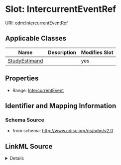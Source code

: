 # Slot: IntercurrentEventRef

URI: [odm:IntercurrentEventRef](http://www.cdisc.org/ns/odm/v2.0/IntercurrentEventRef)



<!-- no inheritance hierarchy -->




## Applicable Classes

| Name | Description | Modifies Slot |
| --- | --- | --- |
[StudyEstimand](StudyEstimand.md) |  |  yes  |







## Properties

* Range: [IntercurrentEvent](IntercurrentEvent.md)





## Identifier and Mapping Information







### Schema Source


* from schema: http://www.cdisc.org/ns/odm/v2.0




## LinkML Source

<details>
```yaml
name: IntercurrentEventRef
from_schema: http://www.cdisc.org/ns/odm/v2.0
rank: 1000
alias: IntercurrentEventRef
domain_of:
- StudyEstimand
range: IntercurrentEvent

```
</details>